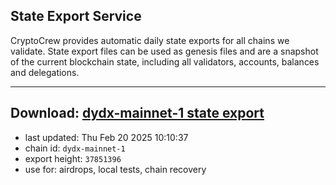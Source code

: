 ## State Export Service
CryptoCrew provides automatic daily state exports for all chains we validate. State export files can be used as genesis files and are a snapshot of the current blockchain state, including all validators, accounts, balances and delegations.

---
**Download: [dydx-mainnet-1 state export](https://dl-tyo.ccvalidators.com/SERVICE/dydx/dydx-mainnet-1_export_37851396.json)**
---

- last updated: Thu Feb 20 2025 10:10:37
- chain id: `dydx-mainnet-1`
- export height: `37851396`
- use for: airdrops, local tests, chain recovery
